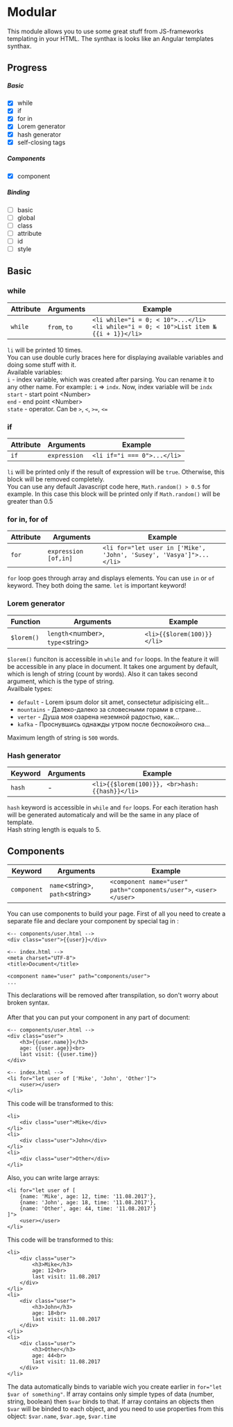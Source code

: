# Modular

This module allows you to use some great stuff from JS-frameworks templating in your HTML. The synthax is looks like an Angular templates synthax.

## Progress

##### Basic

- [x] while
- [x] if
- [x] for in
- [x] Lorem generator
- [x] hash generator
- [x] self-closing tags

##### Components

- [x] component

##### Binding

- [ ] basic
- [ ] global
- [ ] class
- [ ] attribute
- [ ] id
- [ ] style

## Basic

### while
Attribute | Arguments | Example
--------- | --------- | -------
`while` | `from`, `to` | ```<li while="i = 0; < 10">...</li>``` <br> ```<li while="i = 0; < 10">List item №{{i + 1}}</li>```

`li` will be printed 10 times. <br> You can use double curly braces here for displaying available variables and doing some stuff with it. <br> Available variables: <br> `i` - index variable, which was created after parsing. You can rename it to any other name. For example: `i` => `indx`. Now, index variable will be `indx`<br> `start` - start point &lt;Number&gt;<br> `end` - end point &lt;Number&gt;<br> `state` - operator. Can be `>`, `<`, `>=`, `<=`

### if
Attribute | Arguments | Example
--------- | --------- | -------
`if` | `expression` | ```<li if="i === 0">...</li>```

`li` will be printed only if the result of expression will be `true`. Otherwise, this block will be removed completely. <br> You can use any default Javascript code here, `Math.random() > 0.5` for example. In this case this block will be printed only if `Math.random()` will be greater than 0.5

### for in, for of
Attribute | Arguments | Example
--------- | --------- | -------
`for` | `expression [of,in]` | ```<li for="let user in ['Mike', 'John', 'Susey', 'Vasya']">...</li>```

`for` loop goes through array and displays elements. You can use `in` or `of` keyword. They both doing the same. `let` is important keyword!

### Lorem generator
Function | Arguments | Example
-------- | --------- | -------
`$lorem()` | `length`&lt;number&gt;, `type`&lt;string&gt; | ```<li>{{$lorem(100)}}</li>```

`$lorem()` funciton is accessible in `while` and `for` loops. In the feature it will be accessible in any place in document. It takes one argument by default, which is lengh of string (count by words). Also it can takes second argument, which is the type of string. <br> Availbale types:
- `default` - Lorem ipsum dolor sit amet, consectetur adipisicing elit...
- `mountains` - Далеко-далеко за словесными горами в стране...
- `verter` - Душа моя озарена неземной радостью, как...
- `kafka` - Проснувшись однажды утром после беспокойного сна...

Maximum length of string is `500` words.


### Hash generator
Keyword | Arguments | Example
------- | --------- | -------
`hash` | - | ```<li>{{$lorem(100)}}, <br>hash: {{hash}}</li>```

`hash` keyword is accessible in `while` and `for` loops. For each iteration hash will be generated automaticaly and will be the same in any place of template. <br>
Hash string length is equals to 5.


## Components

Keyword | Arguments | Example
------- | --------- | -------
`component` | `name`&lt;string&gt;, `path`&lt;string&gt; | ```<component name="user" path="components/user">```, ```<user></user>```

You can use components to build your page. First of all you need to create a separate file and declare your component by special tag in <head>:
```
<-- components/user.html -->
<div class="user">{{user}}</div>

<-- index.html -->
<meta charset="UTF-8">
<title>Document</title>

<component name="user" path="components/user">
...
```

This declarations will be removed after transpilation, so don't worry about broken syntax. <br><br>
After that you can put your component in any part of document:
```
<-- components/user.html -->
<div class="user">
	<h3>{{user.name}}</h3>
	age: {{user.age}}<br>
	last visit: {{user.time}}
</div>

<-- index.html -->
<li for="let user of ['Mike', 'John', 'Other']">
	<user></user>
</li>
```
This code will be transformed to this:
```
<li>
	<div class="user">Mike</div>
</li>
<li>
	<div class="user">John</div>
</li>
<li>
	<div class="user">Other</div>
</li>
```
Also, you can write large arrays:
```
<li for="let user of [
	{name: 'Mike', age: 12, time: '11.08.2017'},
	{name: 'John', age: 18, time: '11.08.2017'},
	{name: 'Other', age: 44, time: '11.08.2017'}
]">
	<user></user>
</li>
```
This code will be transformed to this:
```
<li>
	<div class="user">
		<h3>Mike</h3>
		age: 12<br>
		last visit: 11.08.2017
	</div>
</li>
<li>
	<div class="user">
		<h3>John</h3>
		age: 18<br>
		last visit: 11.08.2017
	</div>
</li>
<li>
	<div class="user">
		<h3>Other</h3>
		age: 44<br>
		last visit: 11.08.2017
	</div>
</li>
```
The data automatically binds to variable wich you create earlier in `for="let $var of something"`. If array contains only simple types of data (number, string, boolean) then `$var` binds to that. If array contains an objects then `$var` will be binded to each object, and you need to use properties from this object: `$var.name`, `$var.age`, `$var.time`
